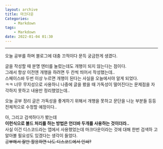 ```yaml
---
layout: archive
title: 마크다운
Categories:
    - Markdown
tags: 
    - Markdown
date: 2022-01-04 01:30
---
```

-------------------------

오늘 공부를 하며 블로그에 대충 끄적이다 문득 궁금한게 생겼다.

글을 작성할 때 분명 엔터를 눌렀는데도 개행이 되지 않는다는 점이다.  
그래서 항상 이전엔 개행을 하려면 두 칸씩 띄어서 작성했는데..  
스페이스바 두번 이상 누르면 개행이 된다는 사실을 오늘에서야 알게 되었다.  
ㅋㅋ 너무 무지성으로 사용하니 나중에 글을 봤을 때 가독성이 떨어진다는 문제점을 자각하지 못하고 내용만 정리했었는데..

오늘 공부 정리 글은 가독성을 좋게하기 위해서 개행을 못하고 문단을 나눈 부분들 등등 전체적으로 수정할 예정이다..

아, 그리고 검색하다가 봤는데  
__이런식으로 볼드 처리를 하는 방법은 언더바 두개를 사용하는 것이더라..__  
사실 이건 디스코드라는 앱에서 사용했었는데 마크다운이라는 것에 대해 한번 검색하
고 알아볼 필요성도 있겠다는 생각이 들었다.  
~~공부해서 잘만 활용하면 나도 디스코드에서 인싸?~~
